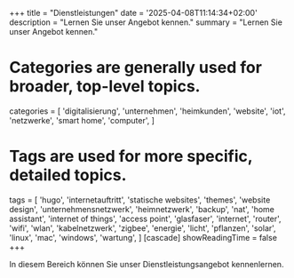 +++
title = "Dienstleistungen"
date = '2025-04-08T11:14:34+02:00'
description = "Lernen Sie unser Angebot kennen."
summary = "Lernen Sie unser Angebot kennen."
# Categories are generally used for broader, top-level topics.
categories = [
 'digitalisierung',
 'unternehmen',
 'heimkunden',
 'website',
 'iot',
 'netzwerke',
 'smart home',
 'computer',
]
# Tags are used for more specific, detailed topics.
tags = [
 'hugo',
 'internetauftritt',
 'statische websites',
 'themes',
 'website design',
 'unternehmensnetzwerk',
 'heimnetzwerk',
 'backup',
 'nat',
 'home assistant',
 'internet of things',
 'access point',
 'glasfaser',
 'internet',
 'router',
 'wifi',
 'wlan',
 'kabelnetzwerk',
 'zigbee',
 'energie',
 'licht',
 'pflanzen',
 'solar',
 'linux',
 'mac',
 'windows',
 'wartung',
]
[cascade]
showReadingTime = false
+++

In diesem Bereich können Sie unser Dienstleistungsangebot kennenlernen.
